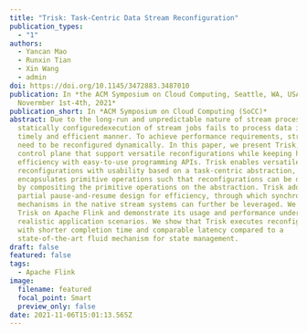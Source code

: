 ```yaml
---
title: "Trisk: Task-Centric Data Stream Reconfiguration"
publication_types:
  - "1"
authors:
  - Yancan Mao
  - Runxin Tian
  - Xin Wang
  - admin
doi: https://doi.org/10.1145/3472883.3487010
publication: In *the ACM Symposium on Cloud Computing, Seattle, WA, USA,
  Novermber 1st-4th, 2021*
publication_short: In *ACM Symposium on Cloud Computing (SoCC)*
abstract: Due to the long-run and unpredictable nature of stream processing, any
  statically configuredexecution of stream jobs fails to process data in a
  timely and efficient manner. To achieve performance requirements, stream jobs
  need to be reconfigured dynamically. In this paper, we present Trisk, a
  control plane that support versatile reconfigurations while keeping high
  efficiency with easy-to-use programming APIs. Trisk enables versatile
  reconfigurations with usability based on a task-centric abstraction, and
  encapsulates primitive operations such that reconfigurations can be described
  by compositing the primitive operations on the abstraction. Trisk adopts a
  partial pause-and-resume design for efficiency, through which synchronization
  mechanisms in the native stream systems can further be leveraged. We implement
  Trisk on Apache Flink and demonstrate its usage and performance under
  realistic application scenarios. We show that Trisk executes reconfigurations
  with shorter completion time and comparable latency compared to a
  state-of-the-art fluid mechanism for state management.
draft: false
featured: false
tags:
  - Apache Flink
image:
  filename: featured
  focal_point: Smart
  preview_only: false
date: 2021-11-06T15:01:13.565Z
---
```

